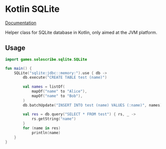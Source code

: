Kotlin SQLite
=============

[Documentation](docs/index.md)

Helper class for SQLite database in Kotlin, only aimed at the JVM platform.

Usage
-----

```kotlin
import games.soloscribe.sqlite.SQLite

fun main() {
    SQLite("sqlite:jdbc::memory:").use { db ->
        db.execute("CREATE TABLE test (name)")
        
        val names = listOf(
            mapOf("name" to "Alice"),
            mapOf("name" to "Bob"),
        )
        db.batchUpdate("INSERT INTO test (name) VALUES (:name)", names)
        
        val res = db.query("SELECT * FROM test") { rs, _ ->
            rs.getString("name")
        }
        for (name in res)
            println(name)
    }
}
```
